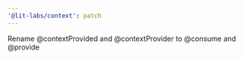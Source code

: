 ```yaml
---
'@lit-labs/context': patch
---
```


Rename @contextProvided and @contextProvider to @consume and @provide
